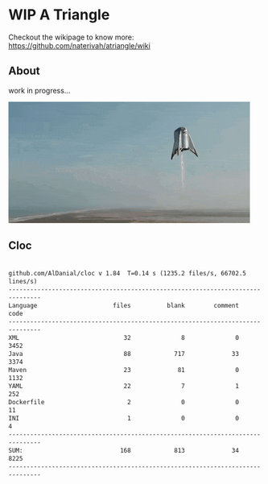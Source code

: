 # WIP A Triangle

  Checkout the wikipage to know more: https://github.com/naterivah/atriangle/wiki

  ## About
  work in progress...

  ![Screenshot](./docs/starhopper.gif?raw=true?style=center)

  ## Cloc 
 ``` 
 
github.com/AlDanial/cloc v 1.84  T=0.14 s (1235.2 files/s, 66702.5 lines/s)
-------------------------------------------------------------------------------
Language                     files          blank        comment           code
-------------------------------------------------------------------------------
XML                             32              8              0           3452
Java                            88            717             33           3374
Maven                           23             81              0           1132
YAML                            22              7              1            252
Dockerfile                       2              0              0             11
INI                              1              0              0              4
-------------------------------------------------------------------------------
SUM:                           168            813             34           8225
------------------------------------------------------------------------------- 
 ```
